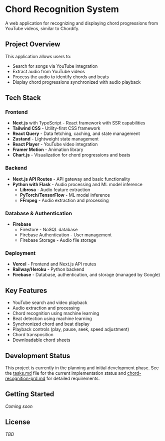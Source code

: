 # Chord Recognition System

A web application for recognizing and displaying chord progressions from YouTube videos, similar to Chordify.

## Project Overview

This application allows users to:
- Search for songs via YouTube integration
- Extract audio from YouTube videos
- Process the audio to identify chords and beats
- Display chord progressions synchronized with audio playback

## Tech Stack

### Frontend
- **Next.js** with TypeScript - React framework with SSR capabilities
- **Tailwind CSS** - Utility-first CSS framework
- **React Query** - Data fetching, caching, and state management
- **Zustand** - Lightweight state management
- **React Player** - YouTube video integration
- **Framer Motion** - Animation library
- **Chart.js** - Visualization for chord progressions and beats

### Backend
- **Next.js API Routes** - API gateway and basic functionality
- **Python with Flask** - Audio processing and ML model inference
  - **Librosa** - Audio feature extraction
  - **PyTorch/TensorFlow** - ML model inference
  - **FFmpeg** - Audio extraction and processing

### Database & Authentication
- **Firebase**
  - Firestore - NoSQL database
  - Firebase Authentication - User management
  - Firebase Storage - Audio file storage

### Deployment
- **Vercel** - Frontend and Next.js API routes
- **Railway/Heroku** - Python backend
- **Firebase** - Database, authentication, and storage (managed by Google)

## Key Features

- YouTube search and video playback
- Audio extraction and processing
- Chord recognition using machine learning
- Beat detection using machine learning
- Synchronized chord and beat display
- Playback controls (play, pause, seek, speed adjustment)
- Chord transposition
- Downloadable chord sheets

## Development Status

This project is currently in the planning and initial development phase. See the [tasks.md](./tasks.md) file for the current implementation status and [chord-recognition-prd.md](./chord-recognition-prd.md) for detailed requirements.

## Getting Started

*Coming soon*

## License

*TBD*
